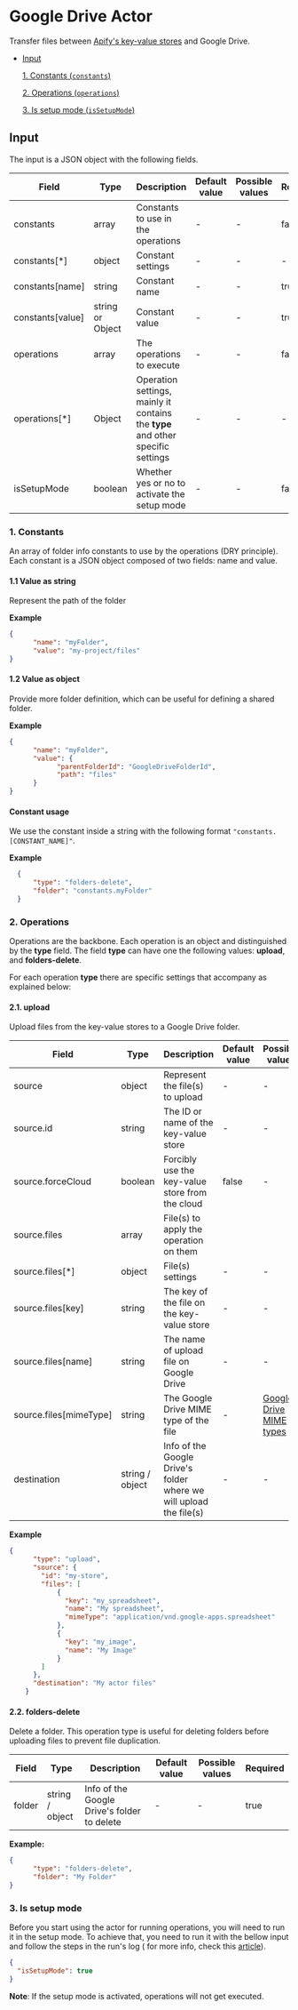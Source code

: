 # Google Drive Actor

Transfer files between [Apify's key-value stores](https://docs.apify.com/storage#key-value-store) and Google Drive.

- [Input](#input)
   
   [1. Constants (`constants`)](#1.-Constants)
   
   [2. Operations (`operations`)](#2.-Operations)
   
   [3. Is setup mode (`isSetupMode`)](#3.-Is-setup-mode)
   


## Input

The input is a JSON object with the following fields.

| Field | Type | Description | Default value | Possible values | Required |
| ----- | ---- | ----------- | ------ | -------- | -------- |
| constants | array | Constants to use in the operations | - | - | false |
| constants[*] | object |  Constant settings | - | - | - |
| constants[name] | string |  Constant name | - | - | true |
| constants[value] | string or Object |  Constant value | - | - | true |
| operations | array | The operations to execute | - | - | false |
| operations[*] | Object |  Operation settings, mainly it contains the **type** and other specific settings  | - | - | - |
| isSetupMode | boolean |  Whether yes or no to activate the setup mode  | - | - | false |

### 1. Constants
 
An array of folder info constants to use by the operations (DRY principle). Each constant is a JSON object composed of two fields: name and value.

#### 1.1 Value as string

Represent the path of the folder

**Example**
```json
{
      "name": "myFolder",
      "value": "my-project/files"
}
```

#### 1.2 Value as object

Provide more folder definition, which can be useful for defining a shared folder.


**Example**

```json
{
      "name": "myFolder",
      "value": {
            "parentFolderId": "GoogleDriveFolderId",
            "path": "files"
      }
}
```

#### Constant usage

We use the constant inside a string with the following format `"constants.[CONSTANT_NAME]"`.

**Example**

```json
  {
      "type": "folders-delete",
      "folder": "constants.myFolder"
  }
 ```
### 2. Operations

Operations are the backbone. Each operation is an object and distinguished by the **type** field. The field **type** can have one the following values: **upload**, and **folders-delete**.

For each operation **type** there are specific settings that accompany as explained below:

#### 2.1. upload

Upload files from the key-value stores to a Google Drive folder.

| Field | Type | Description | Default value | Possible values | Required |
| ----- | ---- | ----------- | ------ | -------- | -------- |
| source | object | Represent the file(s) to upload | - | - | true |
| source.id | string | The ID or name of the key-value store  | - | - | true |
| source.forceCloud | boolean | Forcibly use the key-value store from the cloud | false | - | false |
| source.files | array | File(s) to apply the operation on them  |  |  |  |
| source.files[*] | object |  File(s) settings | - | - | true |
| source.files[key] | string |  The key of the file on the key-value store | - | - | true |
| source.files[name] | string|  The name of upload file on Google Drive | - | - | false |
| source.files[mimeType] | string |  The Google Drive MIME type of the file | - | [Google Drive MIME types](https://developers.google.com/drive/api/v3/mime-types) | false |
| destination | string / object | Info of the Google Drive's folder where we will upload the file(s) | - | - | true |

**Example**
```json
{
      "type": "upload",
      "source": {
        "id": "my-store",
        "files": [
            {
              "key": "my_spreadsheet",
              "name": "My spreadsheet",
              "mimeType": "application/vnd.google-apps.spreadsheet"
            },
            {
              "key": "my_image",
              "name": "My Image"
            }
        ]
      },
      "destination": "My actor files"
    }
```

#### 2.2. folders-delete

Delete a folder. This operation type is useful for deleting folders before uploading files to prevent file duplication.

| Field | Type | Description | Default value | Possible values | Required |
| ----- | ---- | ----------- | ----- | ---- | ----------- |
| folder | string / object | Info of the Google Drive's folder to delete | - | - | true |

**Example:**
```json
{
      "type": "folders-delete",
      "folder": "My Folder"
}
```


### 3. Is setup mode

Before you start using the actor for running operations, you will need to run it in the setup mode. To achieve that, you need to run it with the bellow input and follow the steps in the run's log ( for more info, check this [article](https://kb.apify.com/integration/google-integration)). 

```json
{
  "isSetupMode": true
}
```
**Note**: If the setup mode is activated, operations will not get executed.


